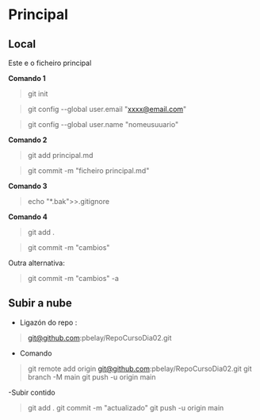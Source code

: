 # Principal

## Local

Este e o ficheiro principal

**Comando 1**
> git init

> git config --global user.email "xxxx@email.com"

> git config --global user.name "nomeusuuario"

**Comando 2**
> git add principal.md

> git commit -m "ficheiro principal.md"


**Comando 3** 
> echo "*.bak">>.gitignore


**Comando 4**
> git add .

> git commit -m "cambios"

Outra alternativa:
> git commit -m "cambios" -a 

## Subir a nube

- Ligazón do repo :

>git@github.com:pbelay/RepoCursoDia02.git

- Comando

> git remote add origin git@github.com:pbelay/RepoCursoDia02.git
> git branch -M main
> git push -u origin main

-Subir contido

>git add .
>git commit -m "actualizado"
>git push -u origin main

